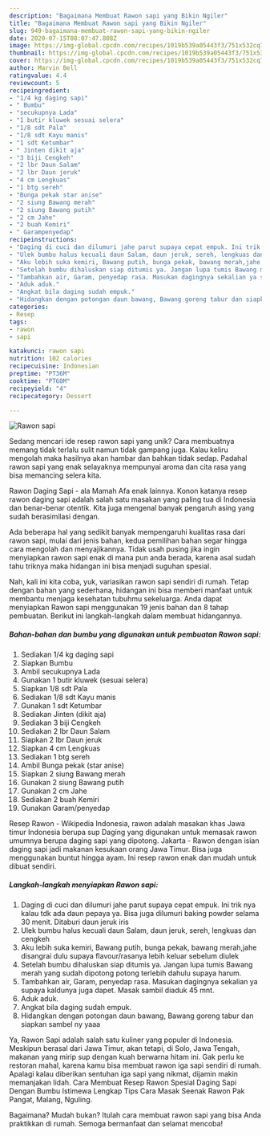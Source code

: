 ```yaml
---
description: "Bagaimana Membuat Rawon sapi yang Bikin Ngiler"
title: "Bagaimana Membuat Rawon sapi yang Bikin Ngiler"
slug: 949-bagaimana-membuat-rawon-sapi-yang-bikin-ngiler
date: 2020-07-15T08:07:47.808Z
image: https://img-global.cpcdn.com/recipes/1019b539a05443f3/751x532cq70/rawon-sapi-foto-resep-utama.jpg
thumbnail: https://img-global.cpcdn.com/recipes/1019b539a05443f3/751x532cq70/rawon-sapi-foto-resep-utama.jpg
cover: https://img-global.cpcdn.com/recipes/1019b539a05443f3/751x532cq70/rawon-sapi-foto-resep-utama.jpg
author: Marvin Bell
ratingvalue: 4.4
reviewcount: 5
recipeingredient:
- "1/4 kg daging sapi"
- " Bumbu"
- "secukupnya Lada"
- "1 butir kluwek sesuai selera"
- "1/8 sdt Pala"
- "1/8 sdt Kayu manis"
- "1 sdt Ketumbar"
- " Jinten dikit aja"
- "3 biji Cengkeh"
- "2 lbr Daun Salam"
- "2 lbr Daun jeruk"
- "4 cm Lengkuas"
- "1 btg sereh"
- "Bunga pekak star anise"
- "2 siung Bawang merah"
- "2 siung Bawang putih"
- "2 cm Jahe"
- "2 buah Kemiri"
- " Garampenyedap"
recipeinstructions:
- "Daging di cuci dan dilumuri jahe parut supaya cepat empuk. Ini trik nya kalau tdk ada daun pepaya ya. Bisa juga dilumuri baking powder selama 30 menit. Ditaburi daun jeruk iris"
- "Ulek bumbu halus kecuali daun Salam, daun jeruk, sereh, lengkuas dan cengkeh"
- "Aku lebih suka kemiri, Bawang putih, bunga pekak, bawang merah,jahe disangrai dulu supaya flavour/rasanya lebih keluar sebelum diulek"
- "Setelah bumbu dihaluskan siap ditumis ya. Jangan lupa tumis Bawang merah yang sudah dipotong potong terlebih dahulu supaya harum."
- "Tambahkan air, Garam, penyedap rasa. Masukan dagingnya sekalian ya supaya kaldunya juga dapet. Masak sambil diaduk 45 mnt."
- "Aduk aduk."
- "Angkat bila daging sudah empuk."
- "Hidangkan dengan potongan daun bawang, Bawang goreng tabur dan siapkan sambel ny yaaa"
categories:
- Resep
tags:
- rawon
- sapi

katakunci: rawon sapi 
nutrition: 102 calories
recipecuisine: Indonesian
preptime: "PT36M"
cooktime: "PT60M"
recipeyield: "4"
recipecategory: Dessert

---
```



![Rawon sapi](https://img-global.cpcdn.com/recipes/1019b539a05443f3/751x532cq70/rawon-sapi-foto-resep-utama.jpg)

Sedang mencari ide resep rawon sapi yang unik? Cara membuatnya memang tidak terlalu sulit namun tidak gampang juga. Kalau keliru mengolah maka hasilnya akan hambar dan bahkan tidak sedap. Padahal rawon sapi yang enak selayaknya mempunyai aroma dan cita rasa yang bisa memancing selera kita.

Rawon Daging Sapi - ala Mamah Afa enak lainnya. Konon katanya resep rawon daging sapi adalah salah satu masakan yang paling tua di Indonesia dan benar-benar otentik. Kita juga mengenal banyak pengaruh asing yang sudah berasimilasi dengan.

Ada beberapa hal yang sedikit banyak mempengaruhi kualitas rasa dari rawon sapi, mulai dari jenis bahan, kedua pemilihan bahan segar hingga cara mengolah dan menyajikannya. Tidak usah pusing jika ingin menyiapkan rawon sapi enak di mana pun anda berada, karena asal sudah tahu triknya maka hidangan ini bisa menjadi suguhan spesial.


Nah, kali ini kita coba, yuk, variasikan rawon sapi sendiri di rumah. Tetap dengan bahan yang sederhana, hidangan ini bisa memberi manfaat untuk membantu menjaga kesehatan tubuhmu sekeluarga. Anda dapat menyiapkan Rawon sapi menggunakan 19 jenis bahan dan 8 tahap pembuatan. Berikut ini langkah-langkah dalam membuat hidangannya.

<!--inarticleads1-->

##### Bahan-bahan dan bumbu yang digunakan untuk pembuatan Rawon sapi:

1. Sediakan 1/4 kg daging sapi
1. Siapkan  Bumbu
1. Ambil secukupnya Lada
1. Gunakan 1 butir kluwek (sesuai selera)
1. Siapkan 1/8 sdt Pala
1. Sediakan 1/8 sdt Kayu manis
1. Gunakan 1 sdt Ketumbar
1. Sediakan  Jinten (dikit aja)
1. Sediakan 3 biji Cengkeh
1. Sediakan 2 lbr Daun Salam
1. Siapkan 2 lbr Daun jeruk
1. Siapkan 4 cm Lengkuas
1. Sediakan 1 btg sereh
1. Ambil Bunga pekak (star anise)
1. Siapkan 2 siung Bawang merah
1. Gunakan 2 siung Bawang putih
1. Gunakan 2 cm Jahe
1. Sediakan 2 buah Kemiri
1. Gunakan  Garam/penyedap


Resep Rawon - Wikipedia Indonesia, rawon adalah masakan khas Jawa timur Indonesia berupa sup Daging yang digunakan untuk memasak rawon umumnya berupa daging sapi yang dipotong. Jakarta - Rawon dengan isian daging sapi jadi makanan kesukaan orang Jawa Timur. Bisa juga menggunakan buntut hingga ayam. Ini resep rawon enak dan mudah untuk dibuat sendiri. 

<!--inarticleads2-->

##### Langkah-langkah menyiapkan Rawon sapi:

1. Daging di cuci dan dilumuri jahe parut supaya cepat empuk. Ini trik nya kalau tdk ada daun pepaya ya. Bisa juga dilumuri baking powder selama 30 menit. Ditaburi daun jeruk iris
1. Ulek bumbu halus kecuali daun Salam, daun jeruk, sereh, lengkuas dan cengkeh
1. Aku lebih suka kemiri, Bawang putih, bunga pekak, bawang merah,jahe disangrai dulu supaya flavour/rasanya lebih keluar sebelum diulek
1. Setelah bumbu dihaluskan siap ditumis ya. Jangan lupa tumis Bawang merah yang sudah dipotong potong terlebih dahulu supaya harum.
1. Tambahkan air, Garam, penyedap rasa. Masukan dagingnya sekalian ya supaya kaldunya juga dapet. Masak sambil diaduk 45 mnt.
1. Aduk aduk.
1. Angkat bila daging sudah empuk.
1. Hidangkan dengan potongan daun bawang, Bawang goreng tabur dan siapkan sambel ny yaaa


Ya, Rawon Sapi adalah salah satu kuliner yang populer di Indonesia. Meskipun berasal dari Jawa Timur, akan tetapi, di Solo, Jawa Tengah, makanan yang mirip sup dengan kuah berwarna hitam ini. Gak perlu ke restoran mahal, karena kamu bisa membuat rawon iga sapi sendiri di rumah. Apalagi kalau diberikan sentuhan iga sapi yang nikmat, dijamin makin memanjakan lidah. Cara Membuat Resep Rawon Spesial Daging Sapi Dengan Bumbu Istimewa Lengkap Tips Cara Masak Seenak Rawon Pak Pangat, Malang, Nguling. 

Bagaimana? Mudah bukan? Itulah cara membuat rawon sapi yang bisa Anda praktikkan di rumah. Semoga bermanfaat dan selamat mencoba!
